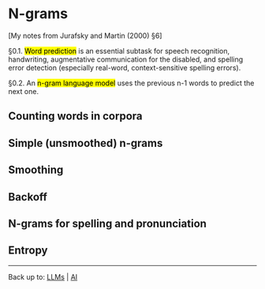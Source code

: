 # N-grams

\[My notes from Jurafsky and Martin (2000) §6\]

§0.1. <mark>Word prediction</mark> is an essential subtask for speech recognition, handwriting, augmentative communication for the disabled, and spelling error detection (especially real-word, context-sensitive spelling errors).

§0.2. An <mark>n-gram language model</mark> uses the previous n-1 words to predict the next one.

## Counting words in corpora

## Simple (unsmoothed) n-grams

## Smoothing

## Backoff

## N-grams for spelling and pronunciation

## Entropy



----

Back up to: [LLMs](index.md) | [AI](../index.md)

